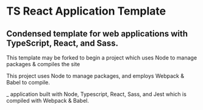 TS React Application Template
===
Condensed template for web applications with TypeScript, React, and Sass.
---
This template may be forked to begin a project which uses Node to manage packages & compiles the site 

This project uses Node to manage packages, and employs Webpack & Babel to compile.

_ application built with Node, Typescript, React, Sass, and Jest which is compiled with Webpack & Babel.